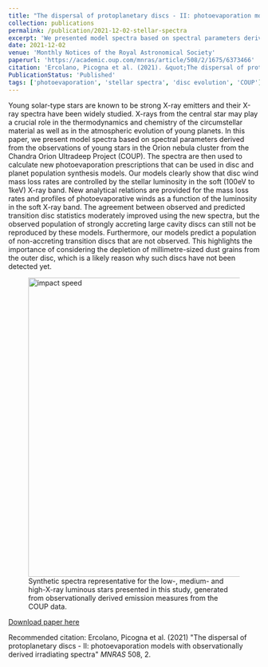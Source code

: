 ```yaml
---
title: "The dispersal of protoplanetary discs - II: photoevaporation models with observationally derived irradiating spectra"
collection: publications
permalink: /publication/2021-12-02-stellar-spectra
excerpt: 'We presented model spectra based on spectral parameters derived from the observations of young stars in the Orion nebula cluster. The spectra are then used to calculate new photoevaporation prescriptions that can be used in disc and planet population synthesis models. Our models clearly show that disc wind mass loss rates are controlled by the stellar luminosity in the soft (100eV to 1keV) X-ray band.'
date: 2021-12-02
venue: 'Monthly Notices of the Royal Astronomical Society'
paperurl: 'https://academic.oup.com/mnras/article/508/2/1675/6373466'
citation: 'Ercolano, Picogna et al. (2021). &quot;The dispersal of protoplanetary discs - II: photoevaporation models with observationally derived irradiating spectra.&quot; <i>Monthly Notices of the Royal Astronomical Society</i>. 508, 2.'
PublicationStatus: 'Published'
tags: ['photoevaporation', 'stellar spectra', 'disc evolution', 'COUP']
---
```

Young solar-type stars are known to be strong X-ray emitters and their X-ray spectra have been widely studied. X-rays from the central star may play a crucial role in the thermodynamics and chemistry of the circumstellar material as well as in the atmospheric evolution of young planets. In this paper, we present model spectra based on spectral parameters derived from the observations of young stars in the Orion nebula cluster from the Chandra Orion Ultradeep Project (COUP). The spectra are then used to calculate new photoevaporation prescriptions that can be used in disc and planet population synthesis models. Our models clearly show that disc wind mass loss rates are controlled by the stellar luminosity in the soft (100eV to 1keV) X-ray band. New analytical relations are provided for the mass loss rates and profiles of photoevaporative winds as a function of the luminosity in the soft X-ray band. The agreement between observed and predicted transition disc statistics moderately improved using the new spectra, but the observed population of strongly accreting large cavity discs can still not be reproduced by these models. Furthermore, our models predict a population of non-accreting transition discs that are not observed. This highlights the importance of considering the depletion of millimetre-sized dust grains from the outer disc, which is a likely reason why such discs have not been detected yet. 

<figure>
  <img src="http://GiovanniPicogna.github.io/images/pe-stellar-spectra.png" alt="impact speed" width="600"/>
  <figcaption>Synthetic spectra representative for the low-, medium- and high-X-ray luminous stars presented in this study, generated from observationally derived emission measures from the COUP data.</figcaption>
</figure>

[Download paper here](http://GiovanniPicogna.github.io/files/pe-stellar-spectra.pdf)

Recommended citation: Ercolano, Picogna et al. (2021) "The dispersal of protoplanetary discs - II: photoevaporation models with observationally derived irradiating spectra" <i>MNRAS</i> 508, 2.